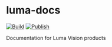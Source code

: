 # luma-docs
[![Build](https://github.com/LumaVision/luma-docs/actions/workflows/test-docs.yml/badge.svg)](https://github.com/LumaVision/luma-docs/actions/workflows/test-docs.yml)
[![Publish](https://github.com/LumaVision/luma-docs/actions/workflows/publish.yml/badge.svg)](https://github.com/LumaVision/luma-docs/actions/workflows/publish.yml)

Documentation for Luma Vision products
